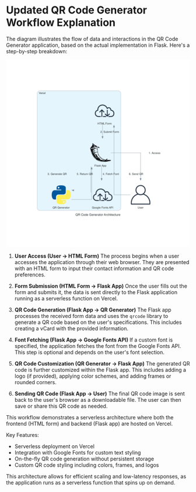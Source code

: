 # Updated QR Code Generator Workflow Explanation

The diagram illustrates the flow of data and interactions in the QR Code Generator application, based on the actual implementation in Flask. Here's a step-by-step breakdown:

![QR Code Generator Overview](../assets/qr_code_generator_architecture.png)

1. **User Access (User -> HTML Form)**
   The process begins when a user accesses the application through their web browser. They are presented with an HTML form to input their contact information and QR code preferences.

2. **Form Submission (HTML Form -> Flask App)**
   Once the user fills out the form and submits it, the data is sent directly to the Flask application running as a serverless function on Vercel.

3. **QR Code Generation (Flask App -> QR Generator)**
   The Flask app processes the received form data and uses the `qrcode` library to generate a QR code based on the user's specifications. This includes creating a vCard with the provided information.

4. **Font Fetching (Flask App -> Google Fonts API)**
   If a custom font is specified, the application fetches the font from the Google Fonts API. This step is optional and depends on the user's font selection.

5. **QR Code Customization (QR Generator -> Flask App)**
   The generated QR code is further customized within the Flask app. This includes adding a logo (if provided), applying color schemes, and adding frames or rounded corners.

6. **Sending QR Code (Flask App -> User)**
   The final QR code image is sent back to the user's browser as a downloadable file. The user can then save or share this QR code as needed.

This workflow demonstrates a serverless architecture where both the frontend (HTML form) and backend (Flask app) are hosted on Vercel. 

Key Features:
- Serverless deployment on Vercel
- Integration with Google Fonts for custom text styling
- On-the-fly QR code generation without persistent storage
- Custom QR code styling including colors, frames, and logos

This architecture allows for efficient scaling and low-latency responses, as the application runs as a serverless function that spins up on demand.